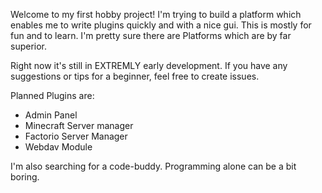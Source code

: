 Welcome to my first hobby project!
I'm trying to build a platform which enables me to write plugins quickly and with a nice gui.
This is mostly for fun and to learn.
I'm pretty sure there are Platforms which are by far superior.

Right now it's still in EXTREMLY early development.
If you have any suggestions or tips for a beginner, feel free to create issues.

Planned Plugins are:
- Admin Panel
- Minecraft Server manager
- Factorio Server Manager
- Webdav Module

I'm also searching for a code-buddy. Programming alone can be a bit boring.
